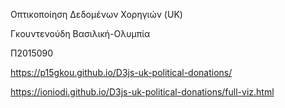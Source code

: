 Oπτικοποίηση Δεδομένων Χορηγιών (UK)

 Γκουντενούδη Βασιλική-Ολυμπία
 
 Π2015090
 
https://p15gkou.github.io/D3js-uk-political-donations/

https://ioniodi.github.io/D3js-uk-political-donations/full-viz.html

